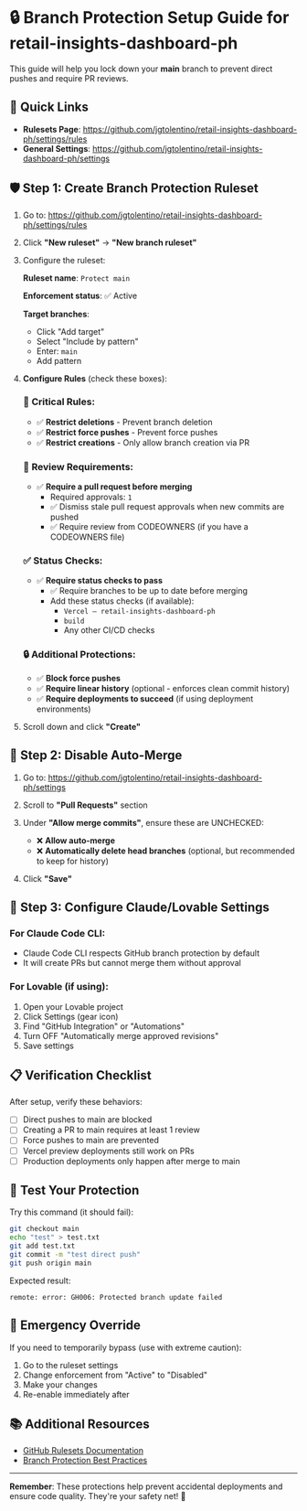 # 🔒 Branch Protection Setup Guide for retail-insights-dashboard-ph

This guide will help you lock down your **main** branch to prevent direct pushes and require PR reviews.

## 📍 Quick Links

- **Rulesets Page**: https://github.com/jgtolentino/retail-insights-dashboard-ph/settings/rules
- **General Settings**: https://github.com/jgtolentino/retail-insights-dashboard-ph/settings

## 🛡️ Step 1: Create Branch Protection Ruleset

1. Go to: https://github.com/jgtolentino/retail-insights-dashboard-ph/settings/rules

2. Click **"New ruleset"** → **"New branch ruleset"**

3. Configure the ruleset:

   **Ruleset name**: `Protect main`

   **Enforcement status**: ✅ Active

   **Target branches**:
   - Click "Add target" 
   - Select "Include by pattern"
   - Enter: `main`
   - Add pattern

4. **Configure Rules** (check these boxes):

   ### 🔴 Critical Rules:
   - ✅ **Restrict deletions** - Prevent branch deletion
   - ✅ **Restrict force pushes** - Prevent force pushes
   - ✅ **Restrict creations** - Only allow branch creation via PR
   
   ### 📝 Review Requirements:
   - ✅ **Require a pull request before merging**
     - Required approvals: `1`
     - ✅ Dismiss stale pull request approvals when new commits are pushed
     - ✅ Require review from CODEOWNERS (if you have a CODEOWNERS file)
   
   ### ✅ Status Checks:
   - ✅ **Require status checks to pass**
     - ✅ Require branches to be up to date before merging
     - Add these status checks (if available):
       - `Vercel – retail-insights-dashboard-ph`
       - `build`
       - Any other CI/CD checks

   ### 🔒 Additional Protections:
   - ✅ **Block force pushes**
   - ✅ **Require linear history** (optional - enforces clean commit history)
   - ✅ **Require deployments to succeed** (if using deployment environments)

5. Scroll down and click **"Create"**

## 🚫 Step 2: Disable Auto-Merge

1. Go to: https://github.com/jgtolentino/retail-insights-dashboard-ph/settings

2. Scroll to **"Pull Requests"** section

3. Under **"Allow merge commits"**, ensure these are UNCHECKED:
   - ❌ **Allow auto-merge**
   - ❌ **Automatically delete head branches** (optional, but recommended to keep for history)

4. Click **"Save"**

## 🤖 Step 3: Configure Claude/Lovable Settings

### For Claude Code CLI:
- Claude Code CLI respects GitHub branch protection by default
- It will create PRs but cannot merge them without approval

### For Lovable (if using):
1. Open your Lovable project
2. Click Settings (gear icon)
3. Find "GitHub Integration" or "Automations"
4. Turn OFF "Automatically merge approved revisions"
5. Save settings

## 📋 Verification Checklist

After setup, verify these behaviors:

- [ ] Direct pushes to main are blocked
- [ ] Creating a PR to main requires at least 1 review
- [ ] Force pushes to main are prevented
- [ ] Vercel preview deployments still work on PRs
- [ ] Production deployments only happen after merge to main

## 🧪 Test Your Protection

Try this command (it should fail):
```bash
git checkout main
echo "test" > test.txt
git add test.txt
git commit -m "test direct push"
git push origin main
```

Expected result: 
```
remote: error: GH006: Protected branch update failed
```

## 🔑 Emergency Override

If you need to temporarily bypass (use with extreme caution):

1. Go to the ruleset settings
2. Change enforcement from "Active" to "Disabled" 
3. Make your changes
4. Re-enable immediately after

## 📚 Additional Resources

- [GitHub Rulesets Documentation](https://docs.github.com/en/repositories/configuring-branches-and-merges-in-your-repository/managing-rulesets/about-rulesets)
- [Branch Protection Best Practices](https://docs.github.com/en/repositories/configuring-branches-and-merges-in-your-repository/managing-rulesets/available-rules-for-rulesets)

---

**Remember**: These protections help prevent accidental deployments and ensure code quality. They're your safety net! 🎯